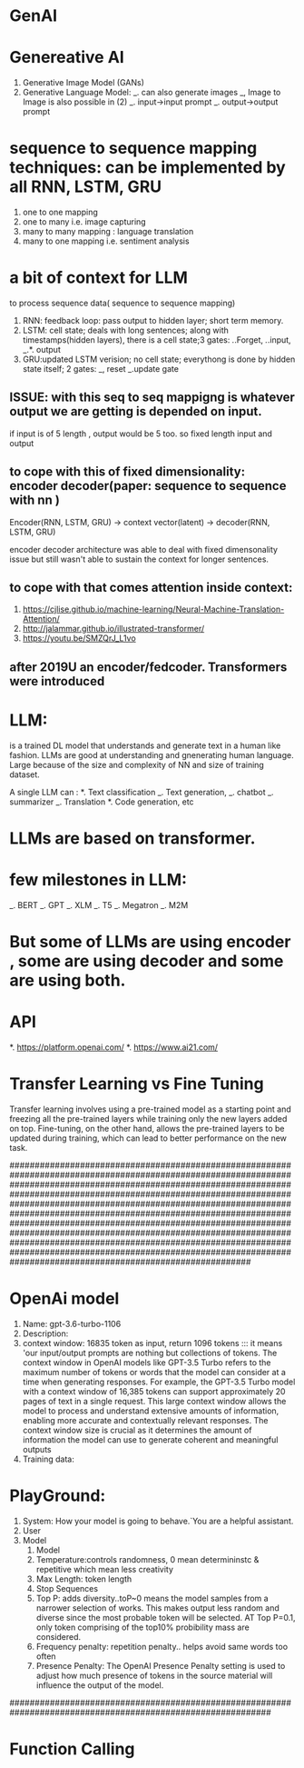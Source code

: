 # GenAI

# Genereative AI

1. Generative Image Model (GANs)
2. Generative Language Model:
   _. can also generate images
   _, Image to Image is also possible in (2)
   _. input->input prompt
   _. output->output prompt

# sequence to sequence mapping techniques: can be implemented by all RNN, LSTM, GRU

1. one to one mapping
2. one to many i.e. image capturing
3. many to many mapping : language translation
4. many to one mapping i.e. sentiment analysis

# a bit of context for LLM

to process sequence data( sequence to sequence mapping)

1. RNN: feedback loop: pass output to hidden layer; short term memory.
2. LSTM: cell state; deals with long sentences; along with timestamps(hidden layers), there is a cell state;3 gates:
   _._.Forget,
   _._.input,
   \_.\*. output
3. GRU:updated LSTM verision; no cell state; everythong is done by hidden state itself; 2 gates:
   _, reset
   _.update gate

## ISSUE: with this seq to seq mappigng is whatever output we are getting is depended on input.

if input is of 5 length , output would be 5 too. so fixed length input and output

## to cope with this of fixed dimensionality: encoder decoder(paper: sequence to sequence with nn )

Encoder(RNN, LSTM, GRU) -> context vector(latent) -> decoder(RNN, LSTM, GRU)

encoder decoder architecture was able to deal with fixed dimensonality issue but still wasn't able to sustain the context for longer sentences.

## to cope with that comes attention inside context:

1. https://cjlise.github.io/machine-learning/Neural-Machine-Translation-Attention/
2. http://jalammar.github.io/illustrated-transformer/
3. https://youtu.be/SMZQrJ_L1vo

## after 2019U an encoder/fedcoder. Transformers were introduced

# LLM:

is a trained DL model that understands and generate text in a human like fashion. LLMs are good at understanding and gnenerating human language. Large because of the size and complexity of NN and size of training dataset.

A single LLM can :
\*. Text classification
_. Text generation,
_. chatbot
_. summarizer
_. Translation
\*. Code generation, etc

# LLMs are based on transformer.

# few milestones in LLM:

_. BERT
_. GPT
_. XLM
_. T5
_. Megatron
_. M2M

# But some of LLMs are using encoder , some are using decoder and some are using both.

# API

\*. https://platform.openai.com/
\*. https://www.ai21.com/

# Transfer Learning vs Fine Tuning

Transfer learning involves using a pre-trained model as a starting point and freezing all the pre-trained layers while training only the new layers added on top. Fine-tuning, on the other hand, allows the pre-trained layers to be updated during training, which can lead to better performance on the new task.

################################################################################################################################################################################################################################################################################################################################################################################################################################################################################################################################################################################################################################

# OpenAi model

1. Name: gpt-3.6-turbo-1106
2. Description:
3. context window: 16835 token as input, return 1096 tokens ::: it means 'our input/output prompts are nothing but collections of tokens. The context window in OpenAI models like GPT-3.5 Turbo refers to the maximum number of tokens or words that the model can consider at a time when generating responses. For example, the GPT-3.5 Turbo model with a context window of 16,385 tokens can support approximately 20 pages of text in a single request. This large context window allows the model to process and understand extensive amounts of information, enabling more accurate and contextually relevant responses. The context window size is crucial as it determines the amount of information the model can use to generate coherent and meaningful outputs
4. Training data:

# PlayGround:

1. System: How your model is going to behave.`You are a helpful assistant.
2. User
3. Model
   1. Model
   2. Temperature:controls randomness, 0 mean determininstc & repetitive which mean less creativity
   3. Max Length: token length
   4. Stop Sequences
   5. Top P: adds diversity..toP~0 means the model samples from a narrower selection of works. This makes output less random and diverse since the most probable token will be selected. AT Top P=0.1, only token comprising of the top10% probibility mass are considered.
   6. Frequency penalty: repetition penalty.. helps avoid same words too often
   7. Presence Penalty: The OpenAI Presence Penalty setting is used to adjust how much presence of tokens in the source material will influence the output of the model.

############################################################################################################

# Function Calling
